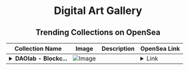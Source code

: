 <div align="center">

# Digital Art Gallery

## Trending Collections on OpenSea

| Collection Name                       | Image                                                                                     | Description                       | OpenSea Link                                                                                          |
|---------------------------------------|-------------------------------------------------------------------------------------------|-----------------------------------|--------------------------------------------------------------------------------------------------------|
| **<details><summary>DAOlab - Blockc...</summary>DAOlab - Blockchain fundamentos</details>** | ![Image](https://i.seadn.io/s/raw/files/0ffb05c1924009b4937aff451c789e30.png?w=500&auto=format?w=200&auto=format) |  | <details><summary>Link</summary>[DAOlab - Blockchain fundamentos](https://opensea.io/collection/daolab-blockchain-fundamentos)</details> |

</div>